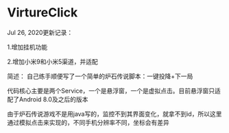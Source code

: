 # VirtureClick
Jul 26, 2020更新记录：

1.增加挂机功能

2.增加小米9和小米5渠道，并适配

简述：
自己练手顺便写了一个简单的炉石传说脚本：一键投降+下一局

代码核心主要是两个Service，一个是悬浮窗，一个是虚拟点击。目前悬浮窗只适配了Android 8.0及之后的版本

由于炉石传说游戏不是用java写的，监控不到其界面变化，就拿不到id，所以这里通过模拟点击来实现的，不同手机分辨率不同，坐标会有差异
